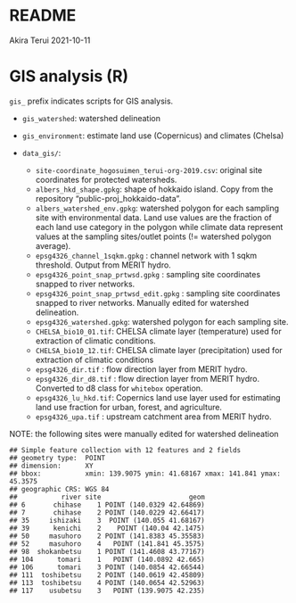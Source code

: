 README
================
Akira Terui
2021-10-11

# GIS analysis (R)

`gis_` prefix indicates scripts for GIS analysis.

-   `gis_watershed`: watershed delineation

-   `gis_environment`: estimate land use (Copernicus) and climates
    (Chelsa)

-   `data_gis/`:

    -   `site-coordinate_hogosuimen_terui-org-2019.csv`: original site
        coordinates for protected watersheds.
    -   `albers_hkd_shape.gpkg`: shape of hokkaido island. Copy from the
        repository “public-proj\_hokkaido-data”.
    -   `albers_watershed_env.gpkg`: watershed polygon for each sampling
        site with environmental data. Land use values are the fraction
        of each land use category in the polygon while climate data
        represent values at the sampling sites/outlet points (!=
        watershed polygon average).
    -   `epsg4326_channel_1sqkm.gpkg` : channel network with 1 sqkm
        threshold. Output from MERIT hydro.
    -   `epsg4326_point_snap_prtwsd.gpkg` : sampling site coordinates
        snapped to river networks.
    -   `epsg4326_point_snap_prtwsd_edit.gpkg` : sampling site
        coordinates snapped to river networks. Manually edited for
        watershed delineation.
    -   `epsg4326_watershed.gpkg`: watershed polygon for each sampling
        site.
    -   `CHELSA_bio10_01.tif`: CHELSA climate layer (temperature) used
        for extraction of climatic conditions.
    -   `CHELSA_bio10_12.tif`: CHELSA climate layer (precipitation) used
        for extraction of climatic conditions
    -   `epsg4326_dir.tif` : flow direction layer from MERIT hydro.
    -   `epsg4326_dir_d8.tif` : flow direction layer from MERIT hydro.
        Converted to d8 class for `whitebox` operation.
    -   `epsg4326_lu_hkd.tif`: Copernics land use layer used for
        estimating land use fraction for urban, forest, and agriculture.
    -   `epsg4326_upa.tif` : upstream catchment area from MERIT hydro.

NOTE: the following sites were manually edited for watershed delineation

    ## Simple feature collection with 12 features and 2 fields
    ## geometry type:  POINT
    ## dimension:      XY
    ## bbox:           xmin: 139.9075 ymin: 41.68167 xmax: 141.841 ymax: 45.3575
    ## geographic CRS: WGS 84
    ##           river site                      geom
    ## 6       chihase    1 POINT (140.0329 42.64869)
    ## 7       chihase    2 POINT (140.0229 42.66417)
    ## 35     ishizaki    3  POINT (140.055 41.68167)
    ## 39      kenichi    2    POINT (140.04 42.1475)
    ## 50     masuhoro    2 POINT (141.8383 45.35583)
    ## 52     masuhoro    4   POINT (141.841 45.3575)
    ## 98  shokanbetsu    1 POINT (141.4608 43.77167)
    ## 104      tomari    1   POINT (140.0892 42.665)
    ## 106      tomari    3 POINT (140.0854 42.66544)
    ## 111  toshibetsu    2 POINT (140.0619 42.45809)
    ## 113  toshibetsu    4 POINT (140.0654 42.52963)
    ## 117    usubetsu    3   POINT (139.9075 42.235)
